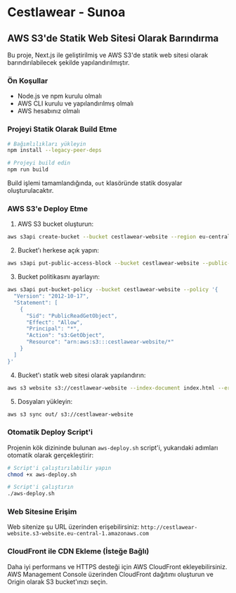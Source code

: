 # Cestlawear - Sunoa

## AWS S3'de Statik Web Sitesi Olarak Barındırma

Bu proje, Next.js ile geliştirilmiş ve AWS S3'de statik web sitesi olarak barındırılabilecek şekilde yapılandırılmıştır.

### Ön Koşullar

- Node.js ve npm kurulu olmalı
- AWS CLI kurulu ve yapılandırılmış olmalı
- AWS hesabınız olmalı

### Projeyi Statik Olarak Build Etme

```bash
# Bağımlılıkları yükleyin
npm install --legacy-peer-deps

# Projeyi build edin
npm run build
```

Build işlemi tamamlandığında, `out` klasöründe statik dosyalar oluşturulacaktır.

### AWS S3'e Deploy Etme

1. AWS S3 bucket oluşturun:

```bash
aws s3api create-bucket --bucket cestlawear-website --region eu-central-1 --create-bucket-configuration LocationConstraint=eu-central-1
```

2. Bucket'ı herkese açık yapın:

```bash
aws s3api put-public-access-block --bucket cestlawear-website --public-access-block-configuration "BlockPublicAcls=false,IgnorePublicAcls=false,BlockPublicPolicy=false,RestrictPublicBuckets=false"
```

3. Bucket politikasını ayarlayın:

```bash
aws s3api put-bucket-policy --bucket cestlawear-website --policy '{
  "Version": "2012-10-17",
  "Statement": [
    {
      "Sid": "PublicReadGetObject",
      "Effect": "Allow",
      "Principal": "*",
      "Action": "s3:GetObject",
      "Resource": "arn:aws:s3:::cestlawear-website/*"
    }
  ]
}'
```

4. Bucket'ı statik web sitesi olarak yapılandırın:

```bash
aws s3 website s3://cestlawear-website --index-document index.html --error-document 404.html
```

5. Dosyaları yükleyin:

```bash
aws s3 sync out/ s3://cestlawear-website
```

### Otomatik Deploy Script'i

Projenin kök dizininde bulunan `aws-deploy.sh` script'i, yukarıdaki adımları otomatik olarak gerçekleştirir:

```bash
# Script'i çalıştırılabilir yapın
chmod +x aws-deploy.sh

# Script'i çalıştırın
./aws-deploy.sh
```

### Web Sitesine Erişim

Web sitenize şu URL üzerinden erişebilirsiniz:
`http://cestlawear-website.s3-website.eu-central-1.amazonaws.com`

### CloudFront ile CDN Ekleme (İsteğe Bağlı)

Daha iyi performans ve HTTPS desteği için AWS CloudFront ekleyebilirsiniz. AWS Management Console üzerinden CloudFront dağıtımı oluşturun ve Origin olarak S3 bucket'ınızı seçin.